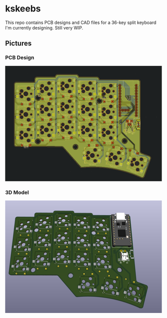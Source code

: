 # kskeebs
This repo contains PCB designs and CAD files for a 36-key split keyboard I'm currently designing. Still very WIP.

## Pictures

### PCB Design
![PCB Design](https://github.com/kristiansordal/kskeebs/blob/main/img/pcb.png?raw=true)

### 3D Model
![3D Model](https://github.com/kristiansordal/kskeebs/blob/main/img/3d.png?raw=true)


